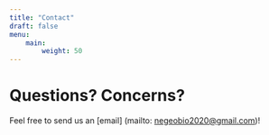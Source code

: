 ```yaml
---
title: "Contact"
draft: false
menu:
    main:
        weight: 50
---
```


# Questions? Concerns? #

Feel free to send us an [email] (mailto:
negeobio2020@gmail.com)! 